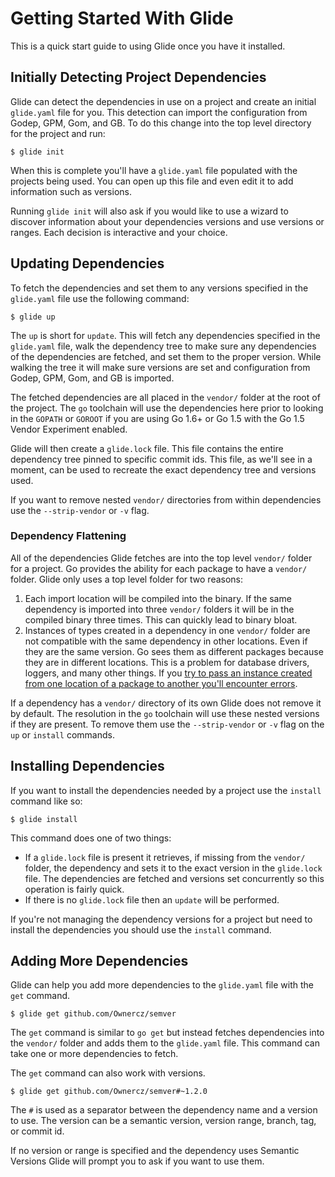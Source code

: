 # Getting Started With Glide

This is a quick start guide to using Glide once you have it installed.

## Initially Detecting Project Dependencies

Glide can detect the dependencies in use on a project and create an initial `glide.yaml` file for you. This detection can import the configuration from Godep, GPM, Gom, and GB. To do this change into the top level directory for the project and run:

    $ glide init

When this is complete you'll have a `glide.yaml` file populated with the projects being used. You can open up this file and even edit it to add information such as versions.

Running `glide init` will also ask if you would like to use a wizard to discover information about your dependencies versions and use versions or ranges. Each decision is interactive and your choice.

## Updating Dependencies

To fetch the dependencies and set them to any versions specified in the `glide.yaml` file use the following command:

    $ glide up

The `up` is short for `update`. This will fetch any dependencies specified in the `glide.yaml` file, walk the dependency tree to make sure any dependencies of the dependencies are fetched, and set them to the proper version. While walking the tree it will make sure versions are set and configuration from Godep, GPM, Gom, and GB is imported.

The fetched dependencies are all placed in the `vendor/` folder at the root of the project. The `go` toolchain will use the dependencies here prior to looking in the `GOPATH` or `GOROOT` if you are using Go 1.6+ or Go 1.5 with the Go 1.5 Vendor Experiment enabled.

Glide will then create a `glide.lock` file. This file contains the entire dependency tree pinned to specific commit ids. This file, as we'll see in a moment, can be used to recreate the exact dependency tree and versions used.

If you want to remove nested `vendor/` directories from within dependencies use the `--strip-vendor` or `-v` flag.

### Dependency Flattening

All of the dependencies Glide fetches are into the top level `vendor/` folder for a project. Go provides the ability for each package to have a `vendor/` folder. Glide only uses a top level folder for two reasons:

1. Each import location will be compiled into the binary. If the same dependency is imported into three `vendor/` folders it will be in the compiled binary three times. This can quickly lead to binary bloat.
2. Instances of types created in a dependency in one `vendor/` folder are not compatible with the same dependency in other locations. Even if they are the same version. Go sees them as different packages because they are in different locations. This is a problem for database drivers, loggers, and many other things. If you [try to pass an instance created from one location of a package to another you'll encounter errors](https://github.com/mattfarina/golang-broken-vendor).

If a dependency has a `vendor/` directory of its own Glide does not remove it by default. The resolution in the `go` toolchain will use these nested versions if they are present. To remove them use the `--strip-vendor` or `-v` flag on the `up` or `install` commands.

## Installing Dependencies

If you want to install the dependencies needed by a project use the `install` command like so:

    $ glide install

This command does one of two things:

* If a `glide.lock` file is present it retrieves, if missing from the `vendor/` folder, the dependency and sets it to the exact version in the `glide.lock` file. The dependencies are fetched and versions set concurrently so this operation is fairly quick.
* If there is no `glide.lock` file then an `update` will be performed.

If you're not managing the dependency versions for a project but need to install the dependencies you should use the `install` command.

## Adding More Dependencies

Glide can help you add more dependencies to the `glide.yaml` file with the `get` command.

    $ glide get github.com/Ownercz/semver

The `get` command is similar to `go get` but instead fetches dependencies into the `vendor/` folder and adds them to the `glide.yaml` file. This command can take one or more dependencies to fetch.

The `get` command can also work with versions.

    $ glide get github.com/Ownercz/semver#~1.2.0

The `#` is used as a separator between the dependency name and a version to use. The version can be a semantic version, version range, branch, tag, or commit id.

If no version or range is specified and the dependency uses Semantic Versions Glide will prompt you to ask if you want to use them.
